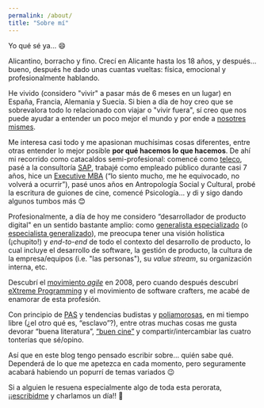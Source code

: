 ```yaml
---
permalink: /about/
title: "Sobre mí"
---
```


Yo qué sé ya... 😄

Alicantino, borracho y fino. Crecí en Alicante hasta los 18 años, y después... bueno, después he dado unas cuantas vueltas: física, emocional y profesionalmente hablando.

He vivido (considero "vivir" a pasar más de 6 meses en un lugar) en España, Francia, Alemania y Suecia. Si bien a día de hoy creo que se sobrevalora todo lo relacionado con viajar o "vivir fuera", sí creo que nos puede ayudar a entender un poco mejor el mundo y por ende a [nosotres mismes](https://cvc.cervantes.es/ensenanza/biblioteca_ele/asele/pdf/25/25_0863.pdf).

Me interesa casi todo y me apasionan muchísimas cosas diferentes, entre otras entender lo mejor posible **por qué hacemos lo que hacemos**.
De ahí mi recorrido como catacaldos semi-profesional: comencé como [teleco](https://www.etsit.upv.es/), pasé a la consultoría [SAP](https://www.sap.com/), trabajé como empleado público durante casi 7 años, hice un [Executive MBA](https://www.esic.edu/master-y-postgrado/mba/executive-mba) (“lo siento mucho, me he equivocado, no volverá a ocurrir”), pasé unos años en Antropología Social y Cultural, probé la escritura de guiones de cine, comencé Psicología... y di y sigo dando algunos tumbos más 😊

Profesionalmente, a día de hoy me considero “desarrollador de producto digital" en un sentido bastante amplio: como [generalista especializado](http://businessmodelalchemist.com/blog/2006/08/specialized-generalist-or-t-shaped.html) (o [especialista generalizado](https://fs.blog/2017/11/generalized-specialist/)), me preocupa tener una visión holística (¡chupito!) y *end-to-end* de todo el contexto del desarrollo de producto, lo cual incluye el desarrollo de software, la gestión de producto, la cultura de la empresa/equipos (i.e. "las personas"), su *value stream*, su organización interna, etc.

Descubrí el [movimiento *agile*](https://agilemanifesto.org/) en 2008, pero cuando después descubrí [eXtreme Programming](http://www.extremeprogramming.org/) y el movimiento de software crafters, me acabé de enamorar de esta profesión.

Con principio de [PAS](https://www.psicologiamadrid.es/blog/articulos/salud/personas-altamente-sensibles) y tendencias budistas y [poliamorosas](https://en.wikipedia.org/wiki/Polyamory), en mi tiempo libre (¿el otro qué es, “esclavo”?), entre otras muchas cosas me gusta devorar “buena literatura”, [“buen cine”](https://www.filmaffinity.com/es/userratings.php?user_id=8045037) y compartir/intercambiar las cuatro tonterías que sé/opino.

Así que en este blog tengo pensado escribir sobre... quién sabe qué. Dependerá de lo que me apetezca en cada momento, pero seguramente acabará habiendo un popurrí de temas variados 😉

Si a alguien le resuena especialmente algo de toda esta perorata, ¡¡[escribidme](mailto:islomar@gmail.com) y charlamos un día!! 🙏
